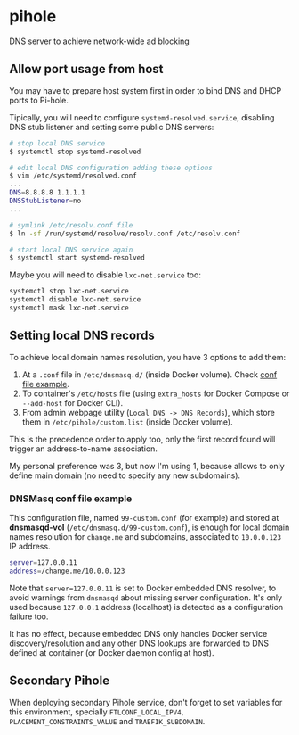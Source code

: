 # pihole

DNS server to achieve network-wide ad blocking

## Allow port usage from host

You may have to prepare host system first in order to bind DNS and DHCP ports to Pi-hole.

Tipically, you will need to configure `systemd-resolved.service`, disabling DNS stub listener and setting some public DNS servers:

```sh
# stop local DNS service
$ systemctl stop systemd-resolved

# edit local DNS configuration adding these options
$ vim /etc/systemd/resolved.conf
...
DNS=8.8.8.8 1.1.1.1
DNSStubListener=no
...

# symlink /etc/resolv.conf file
$ ln -sf /run/systemd/resolve/resolv.conf /etc/resolv.conf

# start local DNS service again
$ systemctl start systemd-resolved
```

Maybe you will need to disable `lxc-net.service` too:

```sh
systemctl stop lxc-net.service
systemctl disable lxc-net.service
systemctl mask lxc-net.service
```

## Setting local DNS records

To achieve local domain names resolution, you have 3 options to add them:

1. At a `.conf` file in `/etc/dnsmasq.d/` (inside Docker volume). Check [conf file example](#dnsmasq-conf-file-example).
2. To container's `/etc/hosts` file (using `extra_hosts` for Docker Compose or `--add-host` for Docker CLI).
3. From admin webpage utility (`Local DNS -> DNS Records`), which store them in `/etc/pihole/custom.list` (inside Docker volume).

This is the precedence order to apply too, only the first record found will trigger an address-to-name association.

My personal preference was 3, but now I'm using 1, because allows to only define main domain (no need to specify any new subdomains).

### DNSMasq conf file example

This configuration file, named `99-custom.conf` (for example) and stored at **dnsmasqd-vol** (`/etc/dnsmasq.d/99-custom.conf`), is enough for local domain names resolution for `change.me` and subdomains, associated to `10.0.0.123` IP address.

```sh
server=127.0.0.11
address=/change.me/10.0.0.123
```

Note that `server=127.0.0.11` is set to Docker embedded DNS resolver, to avoid warnings from `dnsmasqd` about missing server configuration. It's only used because `127.0.0.1` address (localhost) is detected as a configuration failure too.

It has no effect, because embedded DNS only handles Docker service discovery/resolution and any other DNS lookups are forwarded to DNS defined at container (or Docker daemon config at host).

## Secondary Pihole

When deploying secondary Pihole service, don't forget to set variables for this environment, specially `FTLCONF_LOCAL_IPV4`, `PLACEMENT_CONSTRAINTS_VALUE` and `TRAEFIK_SUBDOMAIN`.
